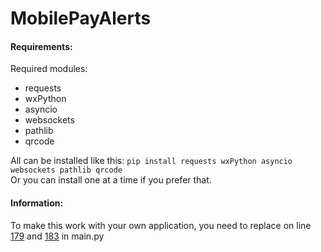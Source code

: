 # MobilePayAlerts

#### Requirements:
Required modules:
* requests
* wxPython
* asyncio
* websockets
* pathlib
* qrcode

All can be installed like this: `pip install requests wxPython asyncio websockets pathlib qrcode`  
Or you can install one at a time if you prefer that.

#### Information:
To make this work with your own application, you need to replace <CLIENT ID> on line [179](https://github.com/BenTearzz/MobilePayAlerts/blob/0e5a4cbd174fb8127346796d86a20a49fb5ba675/main.py#L179) and [183](https://github.com/BenTearzz/MobilePayAlerts/blob/0e5a4cbd174fb8127346796d86a20a49fb5ba675/main.py#L183) in main.py
